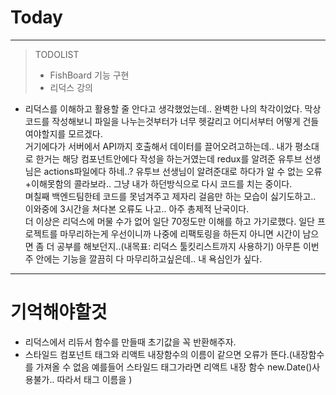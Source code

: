 # Today
-----------
> TODOLIST
> - FishBoard 기능 구현
> - 리덕스 강의 


- 리덕스를 이해하고 활용할 줄 안다고 생각했었는데.. 완벽한 나의 착각이었다. 막상 코드를 작성해보니 파일을 나누는것부터가 너무 헷갈리고 어디서부터 어떻게 건들여야할지를 모르겠다.  
거기에다가 서버에서 API까지 호출해서 데이터를 끌어오려고하는데.. 내가 평소대로 한거는 해당 컴포넌트안에다 작성을 하는거였는데 redux를 알려준 유투브 선생님은 actions파일에다 하네..?
유투브 선생님이 알려준대로 하다가 알 수 없는 오류+이해못함의 콜라보라.. 그냥 내가 하던방식으로 다시 코드를 치는 중이다.  
며칠째 백엔드팀한테 코드를 못넘겨주고 제자리 걸음만 하는 모습이 싫기도하고.. 이와중에 3시간을 쳐다본 오류도 나고.. 아주 총제적 난국이다.  
더 이상은 리덕스에 머물 수가 없어 일단 70정도만 이해를 하고 가기로했다. 일단 프로젝트를 마무리하는게 우선이니까 나중에 리팩토링을 하든지 아니면 시간이 남으면 좀 더 공부를 해보던지..(내목표: 리덕스 툴킷리스트까지 사용하기) 
아무튼 이번주 안에는 기능을 깔끔히 다 마무리하고싶은데.. 내 욕심인가 싶다.  


-----------
# 기억해야할것
- 리덕스에서 리듀서 함수를 만들때 초기값을 꼭 반환해주자.
- 스타일드 컴포넌트 태그와 리액트 내장함수의 이름이 같으면 오류가 뜬다.(내장함수를 가져올 수 없음 예를들어 스타일드 태그가<Date>라면 리액트 내장 함수 new.Date()사용불가.. 따라서 태그 이름을 )

